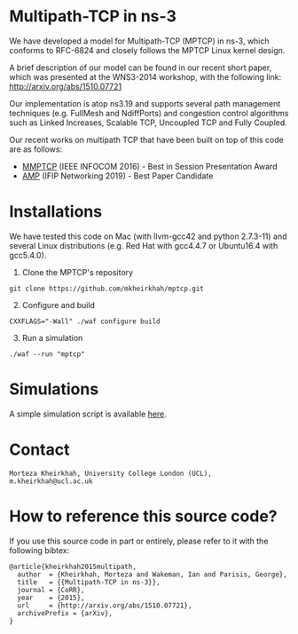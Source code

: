 # Multipath-TCP in ns-3
We have developed a model for Multipath-TCP (MPTCP) in ns-3, which
conforms to RFC-6824 and closely follows the MPTCP Linux kernel design.

A brief description of our model can be found in our recent short
paper, which was presented at the WNS3-2014 workshop, with the
following link: http://arxiv.org/abs/1510.07721

Our implementation is atop ns3.19 and supports several path management
techniques (e.g. FullMesh and NdiffPorts) and congestion control
algorithms such as Linked Increases, Scalable TCP, Uncoupled TCP and
Fully Coupled.

Our recent works on multipath TCP that have been built on top of this
code are as follows: 
* [MMPTCP](https://ieeexplore.ieee.org/abstract/document/7524530)
  (IEEE INFOCOM 2016) - </b>Best in Session Presentation Award</b>
* [AMP](https://ieeexplore.ieee.org/document/8816848) (IFIP Networking 2019) -
  </b>Best Paper Candidate</b>

# Installations
We have tested this code on Mac (with llvm-gcc42 and python 2.7.3-11)
and several Linux distributions (e.g. Red Hat with gcc4.4.7 or
Ubuntu16.4 with gcc5.4.0).

1. Clone the MPTCP's repository

``` 
git clone https://github.com/mkheirkhah/mptcp.git
```

2. Configure and build 

``` 
CXXFLAGS="-Wall" ./waf configure build 
```

3. Run a simulation

``` 
./waf --run "mptcp"
```

# Simulations

A simple simulation script is available [here](./scratch/).

# Contact

```
Morteza Kheirkhah, University College London (UCL), m.kheirkhah@ucl.ac.uk
```

# How to reference this source code?

If you use this source code in part or entirely, please refer to it
with the following bibtex:

```
@article{kheirkhah2015multipath,
  author  = {Kheirkhah, Morteza and Wakeman, Ian and Parisis, George},
  title   = {{Multipath-TCP in ns-3}},
  journal = {CoRR},
  year    = {2015},
  url     = {http://arxiv.org/abs/1510.07721},
  archivePrefix = {arXiv},
}
```


